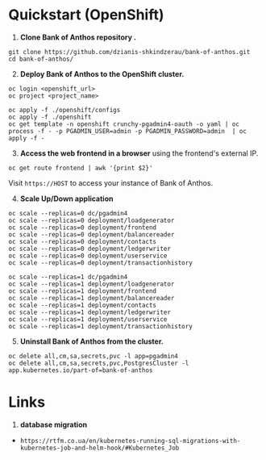 # Quickstart (OpenShift)

1. **Clone Bank of Anthos repository .**

```
git clone https://github.com/dzianis-shkindzerau/bank-of-anthos.git
cd bank-of-anthos/
```

2. **Deploy Bank of Anthos to the OpenShift cluster.**

```
oc login <openshift_url>
oc project <project_name>

oc apply -f ./openshift/configs
oc apply -f ./openshift
oc get template -n openshift crunchy-pgadmin4-oauth -o yaml | oc process -f - -p PGADMIN_USER=admin -p PGADMIN_PASSWORD=admin  | oc apply -f -
```

3. **Access the web frontend in a browser** using the frontend's external IP.

```
oc get route frontend | awk '{print $2}'
```

Visit `https://HOST` to access your instance of Bank of Anthos.

4. **Scale Up/Down application**

```
oc scale --replicas=0 dc/pgadmin4
oc scale --replicas=0 deployment/loadgenerator
oc scale --replicas=0 deployment/frontend
oc scale --replicas=0 deployment/balancereader
oc scale --replicas=0 deployment/contacts
oc scale --replicas=0 deployment/ledgerwriter
oc scale --replicas=0 deployment/userservice
oc scale --replicas=0 deployment/transactionhistory

oc scale --replicas=1 dc/pgadmin4
oc scale --replicas=1 deployment/loadgenerator
oc scale --replicas=1 deployment/frontend
oc scale --replicas=1 deployment/balancereader
oc scale --replicas=1 deployment/contacts
oc scale --replicas=1 deployment/ledgerwriter
oc scale --replicas=1 deployment/userservice
oc scale --replicas=1 deployment/transactionhistory
```

5. **Uninstall Bank of Anthos from the cluster.**

```
oc delete all,cm,sa,secrets,pvc -l app=pgadmin4 
oc delete all,cm,sa,secrets,pvc,PostgresCluster -l app.kubernetes.io/part-of=bank-of-anthos
```


# Links

1. **database migration**

- `https://rtfm.co.ua/en/kubernetes-running-sql-migrations-with-kubernetes-job-and-helm-hook/#Kubernetes_Job`
